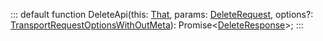 :::
default function DeleteApi(this: [That](./That.md), params: [DeleteRequest](./DeleteRequest.md), options?: [TransportRequestOptionsWithOutMeta](./TransportRequestOptionsWithOutMeta.md)): Promise<[DeleteResponse](./DeleteResponse.md)>;
:::
